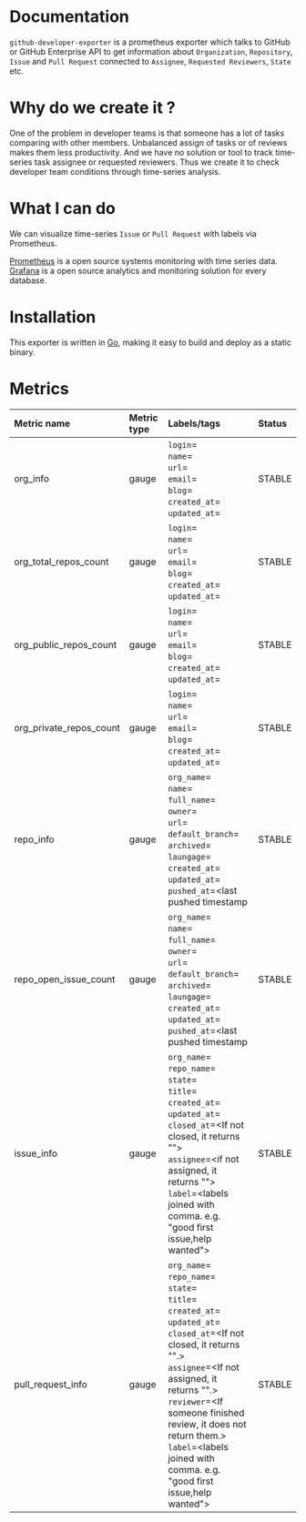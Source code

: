 # Documentation

`github-developer-exporter` is a prometheus exporter which talks to GitHub or GitHub Enterprise API to get information about `Organization`, `Repository`, `Issue` and `Pull Request` connected to `Assignee`, `Requested Reviewers`, `State` etc. 

# Why do we create it ?

One of the problem in developer teams is that someone has a lot of tasks comparing with other members.
Unbalanced assign of tasks or of reviews makes them less productivity.
And we have no solution or tool to track time-series task assignee or requested reviewers.
Thus we create it to check developer team conditions through time-series analysis.

# What I can do

We can visualize time-series `Issue` or `Pull Request` with labels via Prometheus.

[Prometheus](https://prometheus.io/) is a open source systems monitoring with time series data.
[Grafana](https://grafana.com/) is a open source analytics and monitoring solution for every database. 

# Installation

This exporter is written in [Go](https://golang.org/), making it easy to build and deploy as a static binary.

# Metrics

| Metric name | Metric type | Labels/tags | Status
| :--- | :--- | :--- | :--- |
| org_info | gauge | `login`=<login-field><br>`name`=<organization-name><br>`url`=<url><br>`email`=<organization-email><br>`blog`=<blog-url><br>`created_at`=<created timestamp><br>`updated_at`=<last update timestamp> | STABLE |
| org_total_repos_count | gauge | `login`=<login-field><br>`name`=<organization-name><br>`url`=<url><br>`email`=<organization-email><br>`blog`=<blog-url><br>`created_at`=<created timestamp><br>`updated_at`=<last update timestamp> | STABLE |
| org_public_repos_count | gauge | `login`=<login-field><br>`name`=<organization-name><br>`url`=<url><br>`email`=<organization-email><br>`blog`=<blog-url><br>`created_at`=<created timestamp><br>`updated_at`=<last update timestamp> | STABLE |
| org_private_repos_count | gauge | `login`=<login-field><br>`name`=<organization-name><br>`url`=<url><br>`email`=<organization-email><br>`blog`=<blog-url><br>`created_at`=<created timestamp><br>`updated_at`=<last update timestamp> | STABLE |
| repo_info | gauge | `org_name`=<organization-name><br>`name`=<repository-name><br>`full_name`=<fullname><br>`owner`=<organization-owner><br>`url`=<repository-url><br>`default_branch`=<default-branch><br>`archived`=<true or false><br>`laungage`=<mainly used laungage><br>`created_at`=<created timestamp><br>`updated_at`=<last updated timestamp><br>`pushed_at`=<last pushed timestamp | STABLE |
| repo_open_issue_count | gauge | `org_name`=<organization-name><br>`name`=<repository-name><br>`full_name`=<fullname><br>`owner`=<organization-owner><br>`url`=<repository-url><br>`default_branch`=<default-branch><br>`archived`=<true or false><br>`laungage`=<mainly used laungage><br>`created_at`=<created timestamp><br>`updated_at`=<last updated timestamp><br>`pushed_at`=<last pushed timestamp | STABLE |
| issue_info | gauge | `org_name`=<organization-name><br>`repo_name`=<repository-name><br>`state`=<open or close><br>`title`=<issue-title><br>`created_at`=<creation timestamp><br>`updated_at`=<last updated timestamp><br>`closed_at`=<If not closed, it returns ""><br>`assignee`=<if not assigned, it returns ""><br>`label`=<labels joined with comma. e.g. "good first issue,help wanted"> | STABLE |
| pull_request_info | gauge | `org_name`=<organization-name><br>`repo_name`=<repository-name><br>`state`=<open or close><br>`title`=<issue-title><br>`created_at`=<creation timestamp><br>`updated_at`=<last updated timestamp><br>`closed_at`=<If not closed, it returns "".><br>`assignee`=<If not assigned, it returns "".><br>`reviewer`=<If someone finished review, it does not return them.><br>`label`=<labels joined with comma. e.g. "good first issue,help wanted"> | STABLE |
